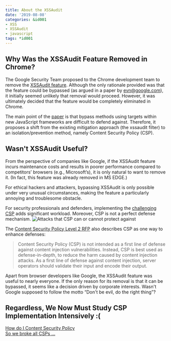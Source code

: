 ```yaml
---
title: About the XSSAudit
date: '2019-08-08'
categories: &id001
- XSS
- XSSAudit
- javascript
tags: *id001
---
```


## Why Was the XSSAudit Feature Removed in Chrome?

The Google Security Team proposed to the Chrome development team to remove the [XSSAudit feature](https://bugs.chromium.org/p/chromium/issues/detail?id=898081). Although the only rationale provided was that the feature could be bypassed (as argued in a paper by evn@google.com), it initially seemed unlikely that removal would proceed. However, it was ultimately decided that the feature would be completely eliminated in Chrome.

The main point of the [paper](/pdf/p1709-lekiesA.pdf) is that bypass methods using targets within new JavaScript frameworks are difficult to defend against. Therefore, it proposes a shift from the existing mitigation approach (the xssaudit filter) to an isolation/prevention method, namely Content Security Policy (CSP).

## Wasn't XSSAudit Useful?

From the perspective of companies like Google, if the XSSAudit feature incurs maintenance costs and results in poorer performance compared to competitors’ browsers (e.g., Microsoft’s), it is only natural to want to remove it. (In fact, this feature was already removed in MS EDGE.)

For ethical hackers and attackers, bypassing XSSAudit is only possible under very unusual circumstances, making the feature a particularly annoying and troublesome obstacle.

For security professionals and defenders, implementing the [challenging CSP](https://infosec.mozilla.org/guidelines/web_security#web-security-cheat-sheet) adds significant workload. Moreover, CSP is not a perfect defense mechanism.
![Attacks that CSP can or cannot protect against](/images/Current-state-of-CSP.png)

The [Content Security Policy Level 2 RFP](https://www.w3.org/TR/CSP2/#intro) also describes CSP as one way to enhance defenses:
> Content Security Policy (CSP) is not intended as a first line of defense against content injection vulnerabilities. Instead, CSP is best used as defense-in-depth, to reduce the harm caused by content injection attacks. As a first line of defense against content injection, server operators should validate their input and encode their output.

Apart from browser developers like Google, the XSSAudit feature was useful to nearly everyone. If the only reason for its removal is that it can be bypassed, it seems like a decision driven by corporate interests. Wasn't Google supposed to follow the motto “Don't be evil, do the right thing”?

## Regardless, We Now Must Study CSP Implementation Intensively :(
[How do I Content Security Policy](https://www.owasp.org/images/6/6d/2019-02-22_-_How_do_I_Content_Security_Policy_-_Print.pdf)  
[So we broke all CSPs …](https://www.owasp.org/images/c/c4/2017-04-20-OWASPNZ-SpagnuoloWeichselbaum.pdf)


